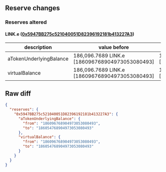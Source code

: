 ## Reserve changes

### Reserves altered

#### LINK.e ([0x5947BB275c521040051D82396192181b413227A3](https://snowtrace.io/address/0x5947BB275c521040051D82396192181b413227A3))

| description | value before | value after |
| --- | --- | --- |
| aTokenUnderlyingBalance | 186,096.7689 LINK.e [186096768904973053080493] | 186,054.7689 LINK.e [186054768904973053080493] |
| virtualBalance | 186,096.7689 LINK.e [186096768904973053080493] | 186,054.7689 LINK.e [186054768904973053080493] |


## Raw diff

```json
{
  "reserves": {
    "0x5947BB275c521040051D82396192181b413227A3": {
      "aTokenUnderlyingBalance": {
        "from": "186096768904973053080493",
        "to": "186054768904973053080493"
      },
      "virtualBalance": {
        "from": "186096768904973053080493",
        "to": "186054768904973053080493"
      }
    }
  }
}
```